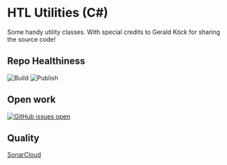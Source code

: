 # HTL Utilities (C#)

Some handy utility classes.
With special credits to Gerald Köck for sharing the source code!

## Repo Healthiness

![Build](https://github.com/jfuerlinger/htl-utils/workflows/Build/badge.svg)
![Publish](https://github.com/jfuerlinger/htl-utils/workflows/Publish/badge.svg)

## Open work

[![GitHub issues open](https://img.shields.io/github/issues/network-tools/shconfparser.svg)](https://github.com/network-tools/shconfparser/issues)

## Quality

[SonarCloud](https://sonarcloud.io/dashboard?id=jfuerlinger_htl-utils)